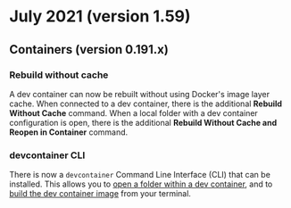 # July 2021 (version 1.59)

## Containers (version 0.191.x)

### Rebuild without cache

A dev container can now be rebuilt without using Docker's image layer cache.
When connected to a dev container, there is the additional **Rebuild Without
Cache** command. When a local folder with a dev container configuration is open,
there is the additional **Rebuild Without Cache and Reopen in Container**
command.

### devcontainer CLI

There is now a `devcontainer` Command Line Interface (CLI) that can be
installed. This allows you to
[open a folder within a dev container](https://code.visualstudio.com/docs/devcontainers/devcontainer-cli#_opening-a-folder-directly-within-a-dev-container),
and to
[build the dev container image](https://code.visualstudio.com/docs/devcontainers/devcontainer-cli#_building-a-dev-container-image)
from your terminal.

